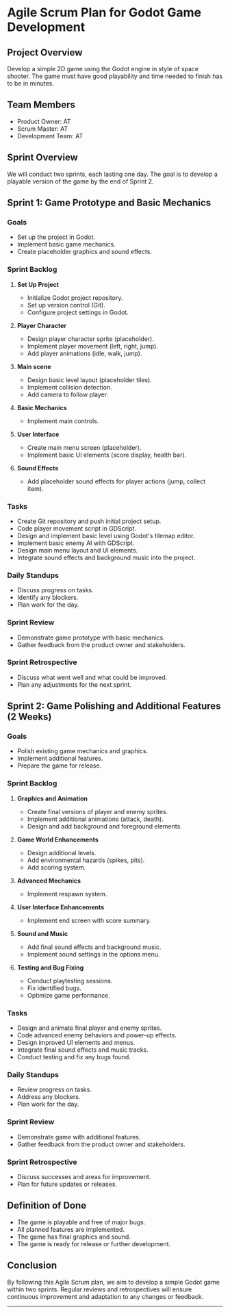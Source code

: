 # Agile Scrum Plan for Godot Game Development

## Project Overview
Develop a simple 2D game using the Godot engine in style of space shooter.
The game must have good playability and time needed to finish has to be in minutes. 

## Team Members
- Product Owner: AT
- Scrum Master: AT
- Development Team: AT

## Sprint Overview
We will conduct two sprints, each lasting one day. The goal is to develop a playable version of the game by the end of Sprint 2.

## Sprint 1: Game Prototype and Basic Mechanics 

### Goals
- Set up the project in Godot.
- Implement basic game mechanics.
- Create placeholder graphics and sound effects.

### Sprint Backlog
1. **Set Up Project**
   - Initialize Godot project repository.
   - Set up version control (Git).
   - Configure project settings in Godot.
   
2. **Player Character**
   - Design player character sprite (placeholder).
   - Implement player movement (left, right, jump).
   - Add player animations (idle, walk, jump).

3. **Main scene**
   - Design basic level layout (placeholder tiles).
   - Implement collision detection.
   - Add camera to follow player.

4. **Basic Mechanics**
   - Implement main controls.

5. **User Interface**
   - Create main menu screen (placeholder).
   - Implement basic UI elements (score display, health bar).

6. **Sound Effects**
   - Add placeholder sound effects for player actions (jump, collect item).

### Tasks
- Create Git repository and push initial project setup.
- Code player movement script in GDScript.
- Design and implement basic level using Godot's tilemap editor.
- Implement basic enemy AI with GDScript.
- Design main menu layout and UI elements.
- Integrate sound effects and background music into the project.

### Daily Standups
- Discuss progress on tasks.
- Identify any blockers.
- Plan work for the day.

### Sprint Review
- Demonstrate game prototype with basic mechanics.
- Gather feedback from the product owner and stakeholders.

### Sprint Retrospective
- Discuss what went well and what could be improved.
- Plan any adjustments for the next sprint.

## Sprint 2: Game Polishing and Additional Features (2 Weeks)

### Goals
- Polish existing game mechanics and graphics.
- Implement additional features.
- Prepare the game for release.

### Sprint Backlog
1. **Graphics and Animation**
   - Create final versions of player and enemy sprites.
   - Implement additional animations (attack, death).
   - Design and add background and foreground elements.

2. **Game World Enhancements**
   - Design additional levels.
   - Add environmental hazards (spikes, pits).
   - Add scoring system.

3. **Advanced Mechanics**
   - Implement respawn system.

4. **User Interface Enhancements**
   - Implement end screen with score summary.

5. **Sound and Music**
   - Add final sound effects and background music.
   - Implement sound settings in the options menu.

6. **Testing and Bug Fixing**
   - Conduct playtesting sessions.
   - Fix identified bugs.
   - Optimize game performance.

### Tasks
- Design and animate final player and enemy sprites.
- Code advanced enemy behaviors and power-up effects.
- Design improved UI elements and menus.
- Integrate final sound effects and music tracks.
- Conduct testing and fix any bugs found.

### Daily Standups
- Review progress on tasks.
- Address any blockers.
- Plan work for the day.

### Sprint Review
- Demonstrate game with additional features.
- Gather feedback from the product owner and stakeholders.

### Sprint Retrospective
- Discuss successes and areas for improvement.
- Plan for future updates or releases.

## Definition of Done
- The game is playable and free of major bugs.
- All planned features are implemented.
- The game has final graphics and sound.
- The game is ready for release or further development.

## Conclusion
By following this Agile Scrum plan, we aim to develop a simple Godot game within two sprints. Regular reviews and retrospectives will ensure continuous improvement and adaptation to any changes or feedback.

---
